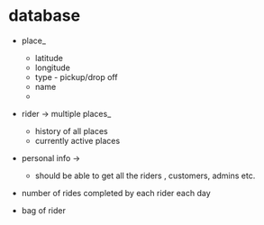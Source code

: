 # database


* place_
    * latitude
    * longitude
    * type - pickup/drop off
    * name
    * 

* rider -> multiple places_
	* history of all places
	* currently active places

* personal info -> 
    * should be able to get all the riders , customers, admins etc.

* number of rides completed by each rider each day

* bag of rider 


